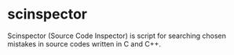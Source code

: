 # scinspector
  Scinspector (Source Code Inspector) is script for searching chosen mistakes in source codes written in C and C++. 
